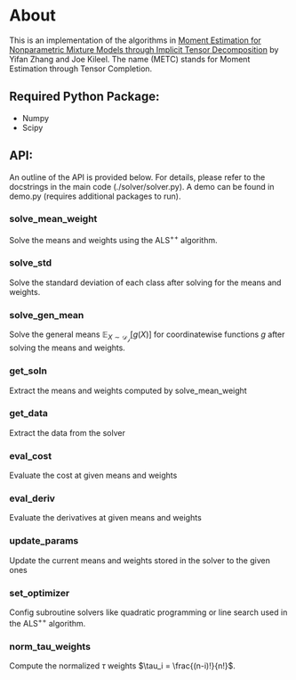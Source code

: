 # About
This is an implementation of the algorithms in <ins>Moment Estimation for Nonparametric Mixture Models through Implicit Tensor Decomposition</ins> by Yifan Zhang and Joe Kileel. The name (METC) stands for Moment Estimation through Tensor Completion.

## Required Python Package:
* Numpy
* Scipy

## API:
An outline of the API is provided below. For details, please refer to the docstrings in the main code (./solver/solver.py). A demo can be found in demo.py (requires additional packages to run).

### solve_mean_weight
Solve the means and weights using the $\text{ALS}^{++}$ algorithm.

### solve_std
Solve the standard deviation of each class after solving for the means and weights.

### solve_gen_mean
Solve the general means $\mathbb{E}_{X\sim\mathcal{D_j}}[g(X)]$ for coordinatewise functions $g$ after solving the means and weights.

### get_soln
Extract the means and weights computed by solve_mean_weight

### get_data
Extract the data from the solver

### eval_cost
Evaluate the cost at given means and weights

### eval_deriv
Evaluate the derivatives at given means and weights

### update_params
Update the current means and weights stored in the solver to the given ones

### set_optimizer
Config subroutine solvers like quadratic programming or line search used in the $\text{ALS}^{++}$ algorithm.

### norm_tau_weights
Compute the normalized $\tau$ weights $\tau_i = \frac{(n-i)!}{n!}$.
